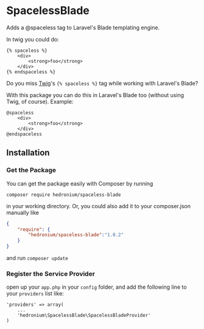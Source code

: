 # SpacelessBlade
Adds a @spaceless tag to Laravel's Blade templating engine.

In twig you could do:
```twig
{% spaceless %}
    <div>
        <strong>foo</strong>
    </div>
{% endspaceless %}
```

Do you miss [Twig](http://twig.sensiolabs.org/doc/tags/spaceless.html)'s 
`{% spaceless %}` tag while working with Laravel's Blade?

With this package you can do this in Laravel's Blade too (without using Twig, of course).
Example:
```blade
@spaceless
    <div>
        <strong>foo</strong>
    </div>
@endspaceless
```

## Installation
### Get the Package
You can get the package easily with Composer by running
```
composer require hedronium/spaceless-blade
```
in your working directory. Or, you could also add it to your composer.json manually like
```JSON
{
    "require": {
        "hedronium/spaceless-blade":"1.0.2"
    }
}
```
and run `composer update`

### Register the Service Provider
open up your `app.php` in your `config` folder, and add the following line to
your `providers` list like:

```
'providers' => array(
    ...
    'hedronium\SpacelessBlade\SpacelessBladeProvider'
)
```
